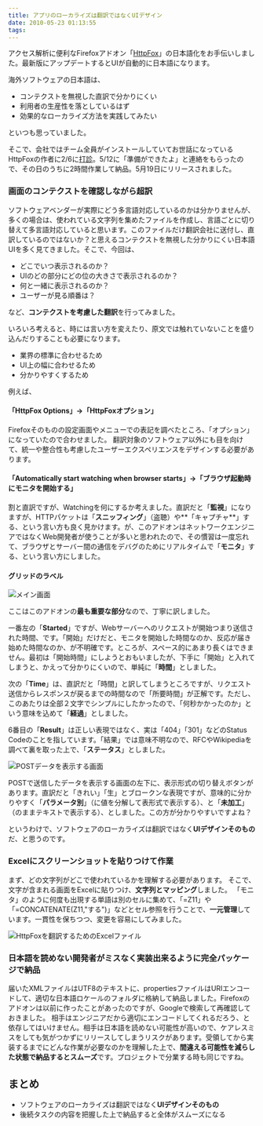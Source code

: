 ```yaml
---
title: アプリのローカライズは翻訳ではなくUIデザイン
date: 2010-05-23 01:13:55
tags:
---
```


アクセス解析に便利なFirefoxアドオン「[HttpFox](https://addons.mozilla.org/ja/firefox/addon/6647/)」の日本語化をお手伝いしました。最新版にアップデートするとUIが自動的に日本語になります。
<!-- more -->

海外ソフトウェアの日本語は、

* コンテクストを無視した直訳で分かりにくい
* 利用者の生産性を落としているはず
* 効果的なローカライズ方法を実践してみたい

といつも思っていました。

そこで、会社ではチーム全員がインストールしていてお世話になっているHttpFoxの作者に2/6に[打診](http://code.google.com/p/httpfox/issues/detail?id=7&amp;can=1)。5/12に「準備ができたよ」と連絡をもらったので、その日のうちに2時間作業して納品。5月19日にリリースされました。

### 画面のコンテクストを確認しながら超訳

ソフトウェアベンダーが実際にどう多言語対応しているのかは分かりませんが、多くの場合は、使われている文字列を集めたファイルを作成し、言語ごとに切り替えて多言語対応していると思います。このファイルだけ翻訳会社に送付し、直訳しているのではないか？と思えるコンテクストを無視した分かりにくい日本語UIを多く見てきました。そこで、今回は、

* どこでいつ表示されるのか？
* UIのどの部分にどの位の大きさで表示されるのか？
* 何と一緒に表示されるのか？
* ユーザーが見る順番は？

など、**コンテクストを考慮した翻訳**を行ってみました。

いろいろ考えると、時には言い方を変えたり、原文では触れていないことを盛り込んだりすることも必要になります。

* 業界の標準に合わせるため
* UI上の幅に合わせるため
* 分かりやすくするため

例えば、

#### 「HttpFox Options」→「HttpFoxオプション」

Firefoxそのものの設定画面やメニューでの表記を調べたところ、「オプション」になっていたので合わせました。
翻訳対象のソフトウェア以外にも目を向けて、統一や整合性も考慮したユーザーエクスペリエンスをデザインする必要があります。

#### 「Automatically start watching when browser starts」→「ブラウザ起動時にモニタを開始する」

割と直訳ですが、Watchingを何にするか考えました。直訳だと「**監視**」になりますが、HTTPパケットは「**スニッフィング**」（盗聴）や**「キャプチャ**」する、という言い方も良く見かけます。が、このアドオンはネットワークエンジニアではなくWeb開発者が使うことが多いと思われたので、その慣習は一度忘れて、ブラウザとサーバー間の通信をデバグのためにリアルタイムで「**モニタ**」する、という言い方にしました。

#### グリッドのラベル

<img src="//res.cloudinary.com/mak00s/httpfox-translation-01.png" alt="メイン画面" sizes="100vw" />

ここはこのアドオンの**最も重要な部分**なので、丁寧に訳しました。

一番左の「**Started**」ですが、Webサーバーへのリクエストが開始つまり送信された時間、です。「開始」だけだと、モニタを開始した時間なのか、反応が届き始めた時間なのか、が不明確です。ところが、スペース的にあまり長くはできません。最初は「開始時間」にしようとおもいましたが、下手に「開始」と入れてしまうと、かえって分かりにくいので、単純に「**時間**」としました。

次の「**Time**」は、直訳だと「時間」と訳してしまうところですが、リクエスト送信からレスポンスが戻るまでの時間なので「所要時間」が正解です。ただし、このあたりは全部２文字でシンプルにしたかったので、「何秒かかったのか」という意味を込めて「**経過**」としました。

6番目の「**Result**」は正しい表現ではなく、実は「404」「301」などのStatus Codeのことを指しています。「結果」では意味不明なので、RFCやWikipediaを調べて裏を取った上で、「**ステータス**」としました。

<img src="//res.cloudinary.com/mak00s/httpfox-translation-02.png" alt="POSTデータを表示する画面" sizes="100vw" />

POSTで送信したデータを表示する画面の左下に、表示形式の切り替えボタンがあります。直訳だと「きれい」「生」とブロークンな表現ですが、意味的に分かりやすく「**パラメータ別**」（に値を分解して表形式で表示する）、と「**未加工**」（のままテキストで表示する）、としました。この方が分かりやすいですよね？

というわけで、ソフトウェアのローカライズは翻訳ではなく**UIデザインそのもの**だ、と思うのです。

### Excelにスクリーンショットを貼りつけて作業

まず、どの文字列がどこで使われているかを理解する必要があります。
そこで、文字が含まれる画面をExcelに貼りつけ、**文字列とマッピング**しました。
「モニタ」のように何度も出現する単語は別のセルに集めて、「=Z11」や「=CONCATENATE(Z11,"する")」などとセル参照を行うことで、**一元管理**しています。一貫性を保ちつつ、変更を容易にしてみました。

<img src="//res.cloudinary.com/mak00s/httpfox-translation-03.png" alt="HttpFoxを翻訳するためのExcelファイル" sizes="100vw" />

### 日本語を読めない開発者がミスなく実装出来るように完全パッケージで納品

届いたXMLファイルはUTF8のテキストに、propertiesファイルはURIエンコードして、適切な日本語ロケールのフォルダに格納して納品しました。Firefoxのアドオンは以前に作ったことがあったのですが、Googleで検索して再確認しておきました。
相手はエンジニアだから適切にエンコードしてくれるだろう、と依存してはいけません。相手は日本語を読めない可能性が高いので、ケアレスミスをしても気がつかずにリリースしてしまうリスクがあります。受領してから実装するまでにどんな作業が必要なのかを理解した上で、**間違える可能性を減らした状態で納品するとスムーズ**です。プロジェクトで分業する時も同じですね。

## まとめ

* ソフトウェアのローカライズは翻訳ではなく**UIデザインそのもの**
* 後続タスクの内容を把握した上で納品すると全体がスムーズになる